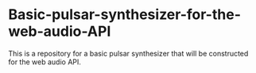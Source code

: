 # Basic-pulsar-synthesizer-for-the-web-audio-API
This is a repository for a basic pulsar synthesizer that will be constructed for the web audio API. 

 
